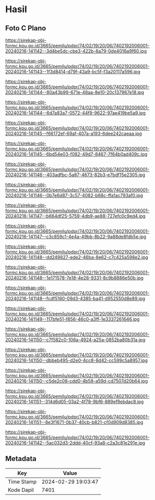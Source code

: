 # Hasil

## Foto C Plano

https://sirekap-obj-formc.kpu.go.id/3665/pemilu/pdpr/74/02/19/20/06/7402192006001-20240216-141142--3d4be5dc-cbe3-422b-8a79-0de4016a9f60.jpg

https://sirekap-obj-formc.kpu.go.id/3665/pemilu/pdpr/74/02/19/20/06/7402192006001-20240216-141143--1f3d8414-d79f-43a9-bc5f-f3a20117a596.jpg

https://sirekap-obj-formc.kpu.go.id/3665/pemilu/pdpr/74/02/19/20/06/7402192006001-20240216-141144--80a43b99-671e-48aa-8e10-20c137967e18.jpg

https://sirekap-obj-formc.kpu.go.id/3665/pemilu/pdpr/74/02/19/20/06/7402192006001-20240216-141144--6d7a83a7-0572-44f9-9622-97ae419be5a9.jpg

https://sirekap-obj-formc.kpu.go.id/3665/pemilu/pdpr/74/02/19/20/06/7402192006001-20240216-141145--f66172ef-69af-407a-a193-6dee242caeaa.jpg

https://sirekap-obj-formc.kpu.go.id/3665/pemilu/pdpr/74/02/19/20/06/7402192006001-20240216-141145--6bd54e03-f082-49d7-8467-7f64b0ad409c.jpg

https://sirekap-obj-formc.kpu.go.id/3665/pemilu/pdpr/74/02/19/20/06/7402192006001-20240216-141146--403adfbc-5a87-4673-82b3-e7bdf15e2305.jpg

https://sirekap-obj-formc.kpu.go.id/3665/pemilu/pdpr/74/02/19/20/06/7402192006001-20240216-141146--0b7e6d87-3c57-4082-b68c-ffa1ac793af0.jpg

https://sirekap-obj-formc.kpu.go.id/3665/pemilu/pdpr/74/02/19/20/06/7402192006001-20240216-141147--b664df25-5759-4db9-ae88-727efc0c9ed4.jpg

https://sirekap-obj-formc.kpu.go.id/3665/pemilu/pdpr/74/02/19/20/06/7402192006001-20240216-141147--c3c859c1-4e4a-49bb-8b22-9a88de8fdb5e.jpg

https://sirekap-obj-formc.kpu.go.id/3665/pemilu/pdpr/74/02/19/20/06/7402192006001-20240216-141148--dd249827-ede2-46ba-8e62-c7c425a598e2.jpg

https://sirekap-obj-formc.kpu.go.id/3665/pemilu/pdpr/74/02/19/20/06/7402192006001-20240216-141148--1e171578-7e18-4e28-9331-8c9b8886e50b.jpg

https://sirekap-obj-formc.kpu.go.id/3665/pemilu/pdpr/74/02/19/20/06/7402192006001-20240216-141148--fcdf5160-09d3-4385-ba41-d952550d8e89.jpg

https://sirekap-obj-formc.kpu.go.id/3665/pemilu/pdpr/74/02/19/20/06/7402192006001-20240216-141149--117bfe51-f856-46c0-a3ff-1e3337261646.jpg

https://sirekap-obj-formc.kpu.go.id/3665/pemilu/pdpr/74/02/19/20/06/7402192006001-20240216-141150--c7f582c0-106a-4924-a25a-0852ba80b31a.jpg

https://sirekap-obj-formc.kpu.go.id/3665/pemilu/pdpr/74/02/19/20/06/7402192006001-20240216-141150--dbbeb495-d2e0-4cc8-8d42-cc599c5a8957.jpg

https://sirekap-obj-formc.kpu.go.id/3665/pemilu/pdpr/74/02/19/20/06/7402192006001-20240216-141150--c5de2c08-cdd0-4b58-a59d-cd7507d20b64.jpg

https://sirekap-obj-formc.kpu.go.id/3665/pemilu/pdpr/74/02/19/20/06/7402192006001-20240216-141151--314d6d05-03a2-4f78-9bf6-889ef9ebdac8.jpg

https://sirekap-obj-formc.kpu.go.id/3665/pemilu/pdpr/74/02/19/20/06/7402192006001-20240216-141151--8e3f1671-0b37-40cb-b821-cf0d909d8385.jpg

https://sirekap-obj-formc.kpu.go.id/3665/pemilu/pdpr/74/02/19/20/06/7402192006001-20240216-141142--5ac032d3-2ddd-40cf-93a8-c2a3c81e291e.jpg


## Metadata

| Key        | Value               |
| ---------- | ------------------- |
| Time Stamp | 2024-02-29 19:03:47 |
| Kode Dapil | 7401                |



